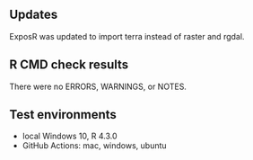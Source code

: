 ## Updates
ExposR was updated to import terra instead of
raster and rgdal.

## R CMD check results
There were no ERRORS, WARNINGS, or NOTES.

## Test environments
* local Windows 10, R 4.3.0
* GitHub Actions: mac, windows, ubuntu
